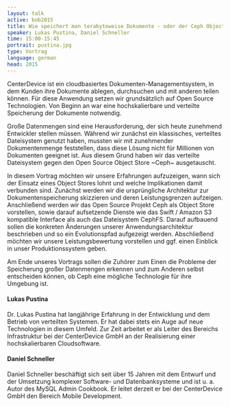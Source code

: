 ```yaml
---
layout: talk
active: bob2015
title: Wie speichert man terabyteweise Dokumente - oder der Ceph Object Store
speaker: Lukas Pustina, Daniel Schneller
time: 15:00-15:45
portrait: pustina.jpg
type: Vortrag
language: german
head: 2015
---
```


CenterDevice ist ein cloudbasiertes Dokumenten-Managementsystem, in
dem Kunden ihre Dokumente ablegen, durchsuchen und mit anderen teilen
können. Für diese Anwendung setzen wir grundsätzlich auf Open Source
Technologien. Von Beginn an war eine hochskalierbare und verteilte
Speicherung der Dokumente notwendig.

Große Datenmengen sind eine Herausforderung, der sich heute zunehmend
Entwickler stellen müssen. Während wir zunächst ein klassisches,
verteiltes Dateisystem genutzt haben, mussten wir mit zunehmender
Dokumentenmenge feststellen, dass diese Lösung nicht für Millionen von
Dokumenten geeignet ist. Aus diesem Grund haben wir das verteilte
Dateisystem gegen den Open Source Object Store ~Ceph~ ausgetauscht.

In diesem Vortrag möchten wir unsere Erfahrungen aufzuzeigen, wann
sich der Einsatz eines Object Stores lohnt und welche Implikationen
damit verbunden sind. Zunächst werden wir die ursprüngliche
Architektur zur Dokumentenspeicherung skizzieren und deren
Leistungsgrenzen aufzeigen. Anschließend werden wir das Open Source
Projekt Ceph als Object Store vorstellen, sowie darauf aufsetzende
Dienste wie das Swift / Amazon S3 kompatible Interface als auch das
Dateisystem CephFS. Darauf aufbauend sollen die konkreten Änderungen
unserer Anwendungsarchitektur beschrieben und so ein Evolutionspfad
aufgezeigt werden. Abschließend möchten wir unsere Leistungsbewertung
vorstellen und ggf. einen Einblick in unser Produktionssystem geben.

Am Ende unseres Vortrags sollen die Zuhörer zum Einen die Probleme der
Speicherung großer Datenmengen erkennen und zum Anderen selbst
entscheiden können, ob Ceph eine mögliche Technologie für ihre
Umgebung ist.

#### Lukas Pustina

Dr. Lukas Pustina hat langjährige Erfahrung in der Entwicklung und
dem Betrieb von verteilten Systemen. Er hat dabei stets ein Auge auf
neue Technologien in diesem Umfeld. Zur Zeit arbeitet er als Leiter
des Bereichs Infrastruktur bei der CenterDevice GmbH an der
Realisierung einer hochskalierbaren Cloudsoftware.

#### Daniel Schneller

Daniel Schneller beschäftigt sich seit über 15 Jahren mit dem Entwurf
und der Umsetzung komplexer Software- und Datenbanksysteme und ist u.
a. Autor des MySQL Admin Cookbook. Er leitet derzeit er bei der
CenterDevice GmbH den Bereich Mobile Development.
